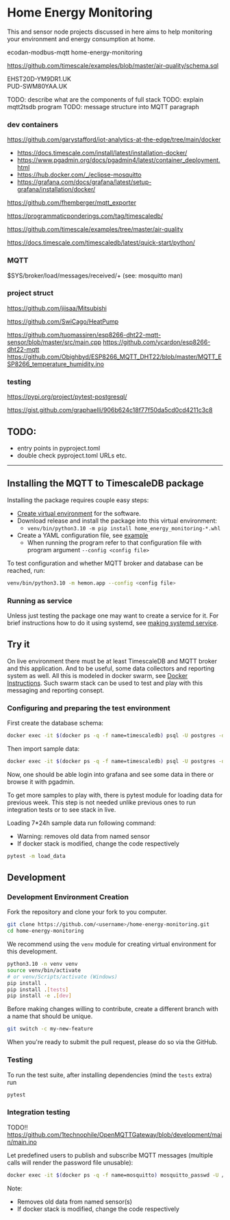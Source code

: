 # Home Energy Monitoring

This and sensor node projects discussed in here aims to help monitoring your environment and energy consumption at home.

ecodan-modbus-mqtt
home-energy-monitoring

https://github.com/timescale/examples/blob/master/air-quality/schema.sql


EHST20D-YM9DR1.UK  
PUD-SWM80YAA.UK

TODO: describe what are the components of full stack
TODO: explain mqtt2tsdb program
TODO: message structure into MQTT paragraph


### dev containers
https://github.com/garystafford/iot-analytics-at-the-edge/tree/main/docker
 * https://docs.timescale.com/install/latest/installation-docker/
 * https://www.pgadmin.org/docs/pgadmin4/latest/container_deployment.html
 * https://hub.docker.com/_/eclipse-mosquitto
 * https://grafana.com/docs/grafana/latest/setup-grafana/installation/docker/


https://github.com/fhemberger/mqtt_exporter

https://programmaticponderings.com/tag/timescaledb/

https://github.com/timescale/examples/tree/master/air-quality

https://docs.timescale.com/timescaledb/latest/quick-start/python/

### MQTT

$SYS/broker/load/messages/received/+
(see: mosquitto man)

### project struct

https://github.com/jiisaa/Mitsubishi

https://github.com/SwiCago/HeatPump

https://github.com/tuomassiren/esp8266-dht22-mqtt-sensor/blob/master/src/main.cpp
https://github.com/ycardon/esp8266-dht22-mqtt
https://github.com/Obighbyd/ESP8266_MQTT_DHT22/blob/master/MQTT_ESP8266_temperature_humidity.ino

### testing

https://pypi.org/project/pytest-postgresql/

https://gist.github.com/graphaelli/906b624c18f77f50da5cd0cd4211c3c8

## TODO:
 * entry points in pyproject.toml
 * double check pyproject.toml URLs etc.

*******************

## Installing the MQTT to TimescaleDB package

Installing the package requires couple easy steps:
 * [Create virtual environment](https://packaging.python.org/en/latest/tutorials/installing-packages/#creating-and-using-virtual-environments) 
for the software.
 * Download release and install the package into this virtual environment:
   * ```venv/bin/python3.10 -m pip install home_energy_monitoring-*.whl```
 * Create a YAML configuration file, see [example](hemon.cfg.example.yaml)
   * When running the program refer to that configuration file with program argument ```--config <config file>```

To test configuration and whether MQTT broker and database can be reached, 
run:
```bash
venv/bin/python3.10 -m hemon.app --config <config file>
```

### Running as service

Unless just testing the package one may want to create a service for it.
For brief instructions how to do it using systemd, 
see [making systemd service](systemctl/README.md).

## Try it

On live environment there must be at least TimescaleDB and MQTT broker and this application.
And to be useful, some data collectors and reporting system as well.
All this is modeled in docker swarm, see [Docker Instructions](docker/README.md). 
Such swarm stack can be used to test and play with this messaging and reporting consept.

### Configuring and preparing the test environment

First create the database schema:
```bash
docker exec -it $(docker ps -q -f name=timescaledb) psql -U postgres -d test_iot -a -f /var/lib/postgresql/data/schema.sql
```

Then import sample data:
```bash
docker exec -it $(docker ps -q -f name=timescaledb) psql -U postgres -d test_iot -a -f /var/lib/postgresql/data/sample_data.sql
```

Now, one should be able login into grafana and see some data in there or 
browse it with pgadmin.

To get more samples to play with, there is pytest module for loading data for 
previous week.
This step is not needed unlike previous ones to run integration tests or to 
see stack in live.

Loading 7*24h sample data run following command:
* Warning: removes old data from named sensor
* If docker stack is modified, change the code respectively
```bash
pytest -m load_data
```

## Development

### Development Environment Creation

Fork the repository and clone your fork to you computer.

```bash
git clone https://github.com/<username>/home-energy-monitoring.git
cd home-energy-monitoring
```
We recommend using the `venv` module for creating virtual environment for this development.
```bash
python3.10 -n venv venv
source venv/bin/activate
# or venv/Scripts/activate (Windows)
pip install .
pip install .[tests]
pip install -e .[dev]
```
Before making changes willing to contribute, create a different branch with a name that should be unique.
```bash
git switch -c my-new-feature
```
When you're ready to submit the pull request, please do so via the GitHub.

### Testing
To run the test suite, after installing dependencies (mind the `tests` extra) run
```bash
pytest
```

### Integration testing

TODO!!
https://github.com/1technophile/OpenMQTTGateway/blob/development/main/main.ino


Let predefined users to publish and subscribe MQTT messages (multiple calls will render the password file unusable):
```bash
docker exec -it $(docker ps -q -f name=mosquitto) mosquitto_passwd -U /mosquitto/config/pwfile
```


Note:
* Removes old data from named sensor(s)
* If docker stack is modified, change the code respectively
